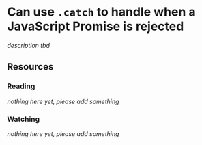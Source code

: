 # Can use `.catch` to handle when a JavaScript Promise is rejected

_description tbd_

## Resources

### Reading

_nothing here yet, please add something_

### Watching

_nothing here yet, please add something_
